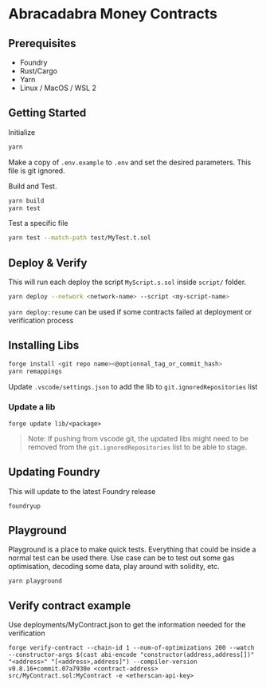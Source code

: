 # Abracadabra Money Contracts

## Prerequisites
- Foundry
- Rust/Cargo
- Yarn
- Linux / MacOS / WSL 2

## Getting Started

Initialize
```sh
yarn
```

Make a copy of `.env.example` to `.env` and set the desired parameters. This file is git ignored.

Build and Test.

```sh
yarn build
yarn test
```

Test a specific file
```sh
yarn test --match-path test/MyTest.t.sol
```

## Deploy & Verify
This will run each deploy the script `MyScript.s.sol` inside `script/` folder.
```sh
yarn deploy --network <network-name> --script <my-script-name>
```

`yarn deploy:resume` can be used if some contracts failed at deployment or verification process

## Installing Libs
```sh
forge install <git repo name><@optionnal_tag_or_commit_hash>
yarn remappings
```
Update `.vscode/settings.json` to add the lib to `git.ignoredRepositories` list

### Update a lib
```
forge update lib/<package>
```
> Note: If pushing from vscode git, the updated libs might need to be removed from the `git.ignoredRepositories` list to be able to stage.

## Updating Foundry
This will update to the latest Foundry release
```
foundryup
```

## Playground
Playground is a place to make quick tests. Everything that could be inside a normal test can be used there.
Use case can be to test out some gas optimisation, decoding some data, play around with solidity, etc.
```
yarn playground
```

## Verify contract example
Use deployments/MyContract.json to get the information needed for the verification

```
forge verify-contract --chain-id 1 --num-of-optimizations 200 --watch --constructor-args $(cast abi-encode "constructor(address,address[])" "<address>" "[<address>,address]") --compiler-version v0.8.16+commit.07a7930e <contract-address> src/MyContract.sol:MyContract -e <etherscan-api-key>
```
